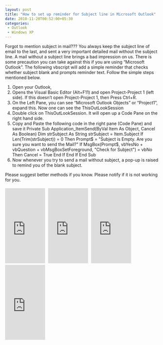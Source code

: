 ```yaml
---
layout: post
title: "How to set up reminder for Subject line in Microsoft Outlook"
date: 2010-11-20T00:52:00+05:30
categories:
 - Outlook
 - Windows XP
---
```

Forgot to mention subject in mail??? You always keep the subject line of email to the last, and sent a very important detailed mail without the subject line. A mail without a subject line brings a bad impression on us. There is some precaution you can take against this if you are using “Microsoft Outlook”. The following vbscript will add a simple reminder that checks whether subject blank and prompts reminder text.
Follow the simple steps mentioned below.
1. Open your Outlook,
2. Opens the Visual Basic Editor (Alt+F11) and open Project-Project 1 (left side). If this doesn’t open Project-Project 1, then Press Ctrl+R.
3. On the Left Pane, you can see “Microsoft Outlook Objects” or “Project1”, expand this. Now one can see the ThisOutLookSession
4. Double click on ThisOutLookSession. It will open up a Code Pane on the right hand side.
5. Copy and Paste the following code in the right pane (Code Pane) and save it
Private Sub Application_ItemSend(ByVal Item As Object, Cancel As Boolean)
Dim strSubject As String
strSubject = Item.Subject
If Len(Trim(strSubject)) = 0 Then
Prompt$ = "Subject is Empty. Are you sure you want to send the Mail?"
If MsgBox(Prompt$, vbYesNo + vbQuestion + vbMsgBoxSetForeground, "Check for Subject") = vbNo 
Then
Cancel = True
End If
End If
End Sub
6. Now whenever you try to send a mail without subject, a pop-up is raised to remind you of the blank subject.

Please suggest better methods if you know. Please notify if it is not working for you.
<iframe align="left" frameborder="0" marginheight="0" marginwidth="0" scrolling="no" src="http://rcm.amazon.com/e/cm?t=thelaccur-20&amp;o=1&amp;p=8&amp;l=bpl&amp;asins=B004EBT5CU&amp;fc1=000000&amp;IS2=1&amp;lt1=_blank&amp;m=amazon&amp;lc1=0000FF&amp;bc1=000000&amp;bg1=FFFFFF&amp;f=ifr" style="align: left; height: 245px; padding-right: 10px; padding-top: 5px; width: 131px;"></iframe>
&nbsp;<iframe align="left" frameborder="0" marginheight="0" marginwidth="0" scrolling="no" src="http://rcm.amazon.com/e/cm?t=thelaccur-20&amp;o=1&amp;p=8&amp;l=bpl&amp;asins=B002YKOXB6&amp;fc1=000000&amp;IS2=1&amp;lt1=_blank&amp;m=amazon&amp;lc1=0000FF&amp;bc1=000000&amp;bg1=FFFFFF&amp;f=ifr" style="align: left; height: 245px; padding-right: 10px; padding-top: 5px; width: 131px;"></iframe>&nbsp;<iframe align="left" frameborder="0" marginheight="0" marginwidth="0" scrolling="no" src="http://rcm.amazon.com/e/cm?t=thelaccur-20&amp;o=1&amp;p=8&amp;l=bpl&amp;asins=B004HZYA6E&amp;fc1=000000&amp;IS2=1&amp;lt1=_blank&amp;m=amazon&amp;lc1=0000FF&amp;bc1=000000&amp;bg1=FFFFFF&amp;f=ifr" style="align: left; height: 245px; padding-right: 10px; padding-top: 5px; width: 131px;"></iframe>&nbsp;<iframe align="left" frameborder="0" marginheight="0" marginwidth="0" scrolling="no" src="http://rcm.amazon.com/e/cm?t=thelaccur-20&amp;o=1&amp;p=8&amp;l=bpl&amp;asins=B003L77GRO&amp;fc1=000000&amp;IS2=1&amp;lt1=_blank&amp;m=amazon&amp;lc1=0000FF&amp;bc1=000000&amp;bg1=FFFFFF&amp;f=ifr" style="align: left; height: 245px; padding-right: 10px; padding-top: 5px; width: 131px;"></iframe>
